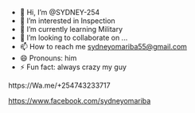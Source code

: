 - 👋 Hi, I’m @SYDNEY-254
- 👀 I’m interested in Inspection
- 🌱 I’m currently learning Military 
- 💞️ I’m looking to collaborate on ...
- 📫 How to reach me sydneyomariba55@gmail.com
- 😄 Pronouns: him
- ⚡ Fun fact: always crazy my guy

<!---
SYDNEY-254/SYDNEY-254 is a ✨ special ✨ repository because its `README.md` (this file) appears on your GitHub profile.
You can click the Preview link to take a look at your changes.
--->https://Wa.me/+254743233717
https://www.facebook.com/sydneyomariba

